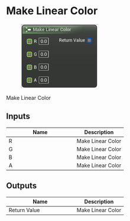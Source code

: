 # Make Linear Color

<div align="left" data-full-width="false">

<figure><img src="make_linear_color.png" alt=""><figcaption></figcaption></figure>

</div>

Make Linear Color

## Inputs

<table>
<thead><tr><th width="170">Name</th><th>Description</th></tr></thead>
<tbody>
<tr><td>R</td><td>Make Linear Color</td></tr>
<tr><td>G</td><td>Make Linear Color</td></tr>
<tr><td>B</td><td>Make Linear Color</td></tr>
<tr><td>A</td><td>Make Linear Color</td></tr>
</tbody>
</table>

## Outputs

<table>
<thead><tr><th width="170">Name</th><th>Description</th></tr></thead>
<tbody>
<tr><td>Return Value</td><td>Make Linear Color</td></tr>
</tbody>
</table>